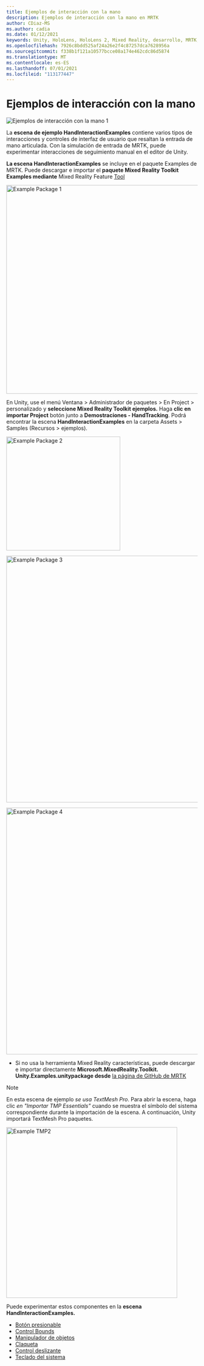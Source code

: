 ```yaml
---
title: Ejemplos de interacción con la mano
description: Ejemplos de interacción con la mano en MRTK
author: CDiaz-MS
ms.author: cadia
ms.date: 01/12/2021
keywords: Unity, HoloLens, HoloLens 2, Mixed Reality, desarrollo, MRTK, interacciones de manos, control de límites, botones presionables,
ms.openlocfilehash: 7926c8bdd525af24a26e2f4c87257dca7628956a
ms.sourcegitcommit: f338b1f121a10577bcce08a174e462cdc86d5874
ms.translationtype: MT
ms.contentlocale: es-ES
ms.lasthandoff: 07/01/2021
ms.locfileid: "113177447"
---
```

# <a name="hand-interaction-examples"></a>Ejemplos de interacción con la mano

![Ejemplos de interacción con la mano 1](../images/hand-interaction-examples/MRTK_HandInteractionExamples.png)

La **escena de ejemplo HandInteractionExamples** contiene varios tipos de interacciones y controles de interfaz de usuario que resaltan la entrada de mano articulada. Con la simulación de entrada de MRTK, puede experimentar interacciones de seguimiento manual en el editor de Unity. 

**La escena HandInteractionExamples** se incluye en el paquete Examples de MRTK. Puede descargar e importar el **paquete Mixed Reality Toolkit Examples mediante** Mixed Reality Feature [Tool](/windows/mixed-reality/develop/unity/welcome-to-mr-feature-tool)

<img src="../images/hand-interaction-examples/MRTK_Examples_Package_MRFT.png" width="550" alt="Example Package 1"><br/>

En Unity, use el menú Ventana > Administrador de paquetes > En Project > personalizado y **seleccione Mixed Reality Toolkit ejemplos.** Haga **clic en importar Project** botón junto a **Demostraciones - HandTracking**. Podrá encontrar la escena **HandInteractionExamples** en la carpeta Assets > Samples (Recursos > ejemplos).

<img src="../images/hand-interaction-examples/MRTK_Examples_Package_2.png" width="300" alt="Example Package 2"><br/>

<img src="../images/hand-interaction-examples/MRTK_Examples_Package_3.png" width="650" alt="Example Package 3"><br/>

<img src="../images/hand-interaction-examples/MRTK_Examples_Package_4.png" width="650" alt="Example Package 4"><br/>

* Si no usa la herramienta Mixed Reality características, puede descargar e importar directamente **Microsoft.MixedReality.Toolkit. Unity.Examples.unitypackage desde** [la página de GitHub de MRTK](https://github.com/microsoft/MixedRealityToolkit-Unity/releases)

> [!NOTE]
> En esta escena de ejemplo *se usa TextMesh Pro*. Para abrir la escena, haga clic *en "Importar TMP Essentials"* cuando se muestra el símbolo del sistema correspondiente durante la importación de la escena. A continuación, Unity importará TextMesh Pro paquetes.

<img src="../images/hand-interaction-examples/MRTK_Examples_TMP2.png" width="450" alt="Example TMP2">



Puede experimentar estos componentes en la **escena HandInteractionExamples.**

- [Botón presionable](../ux-building-blocks/button.md)
- [Control Bounds](../ux-building-blocks/bounds-control.md)
- [Manipulador de objetos](../ux-building-blocks/object-manipulator.md)
- [Claqueta](../ux-building-blocks/slate.md)
- [Control deslizante](../ux-building-blocks/sliders.md)
- [Teclado del sistema](../ux-building-blocks/system-keyboard.md)
